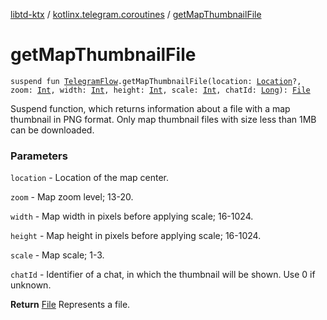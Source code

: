 [libtd-ktx](../index.md) / [kotlinx.telegram.coroutines](index.md) / [getMapThumbnailFile](./get-map-thumbnail-file.md)

# getMapThumbnailFile

`suspend fun `[`TelegramFlow`](../kotlinx.telegram.core/-telegram-flow/index.md)`.getMapThumbnailFile(location: `[`Location`](https://tdlibx.github.io/td/docs/org/drinkless/td/libcore/telegram/TdApi.Location.html)`?, zoom: `[`Int`](https://kotlinlang.org/api/latest/jvm/stdlib/kotlin/-int/index.html)`, width: `[`Int`](https://kotlinlang.org/api/latest/jvm/stdlib/kotlin/-int/index.html)`, height: `[`Int`](https://kotlinlang.org/api/latest/jvm/stdlib/kotlin/-int/index.html)`, scale: `[`Int`](https://kotlinlang.org/api/latest/jvm/stdlib/kotlin/-int/index.html)`, chatId: `[`Long`](https://kotlinlang.org/api/latest/jvm/stdlib/kotlin/-long/index.html)`): `[`File`](https://tdlibx.github.io/td/docs/org/drinkless/td/libcore/telegram/TdApi.File.html)

Suspend function, which returns information about a file with a map thumbnail in PNG format. Only
map thumbnail files with size less than 1MB can be downloaded.

### Parameters

`location` - Location of the map center.

`zoom` - Map zoom level; 13-20.

`width` - Map width in pixels before applying scale; 16-1024.

`height` - Map height in pixels before applying scale; 16-1024.

`scale` - Map scale; 1-3.

`chatId` - Identifier of a chat, in which the thumbnail will be shown. Use 0 if unknown.

**Return**
[File](https://tdlibx.github.io/td/docs/org/drinkless/td/libcore/telegram/TdApi.File.html) Represents a file.

